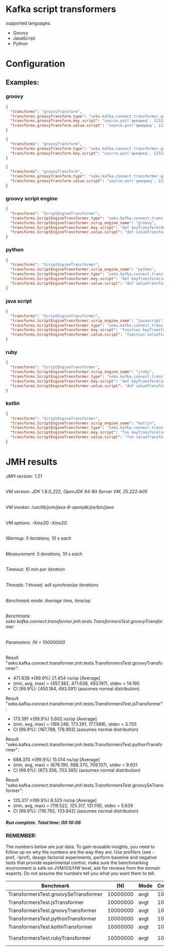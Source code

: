 # Kafka script transformers

supported languages:
* Groovy
* JavaScript
* Python

# Configuration

## Examples:

### groovy
```json
{
  "transforms": "groovyTransform",
  "transforms.groovyTransform.type": "seko.kafka.connect.transformer.groovy.GroovyTransformer",
  "transforms.groovyTransform.key.script": "source.put('qweqweq', 12312312); return source;",
  "transforms.groovyTransform.value.script": "source.put('qweqweq', 12312312); return source;"
}
```

```json
{
  "transforms": "groovyTransform",
  "transforms.groovyTransform.type": "seko.kafka.connect.transformer.groovy.GroovyTransformer",
  "transforms.groovyTransform.key.script": "source.put('qweqweq', 12312312); return source;"
}
```

```json
{
  "transforms": "groovyTransform",
  "transforms.groovyTransform.type": "seko.kafka.connect.transformer.groovy.GroovyTransformer",
  "transforms.groovyTransform.value.script": "source.put('qweqweq', 12312312); return source;"
}
```

### groovy script engine
```json
{
  "transforms": "ScriptEngineTransformer",
  "transforms.ScriptEngineTransformer.type": "seko.kafka.connect.transformer.script.ScriptEngineTransformer",
  "transforms.ScriptEngineTransformer.scrip_engine_name": "groovy",
  "transforms.ScriptEngineTransformer.key.script": "def keyTransform(def source) {return source + '123' }",
  "transforms.ScriptEngineTransformer.value.script": "def valueTransform(def source) {source.put('qweqweq', 12312312); return source; }"
}
```

### python
```json
{
  "transforms": "ScriptEngineTransformer",
  "transforms.ScriptEngineTransformer.scrip_engine_name": "python",
  "transforms.ScriptEngineTransformer.type": "seko.kafka.connect.transformer.script.ScriptEngineTransformer",
  "transforms.ScriptEngineTransformer.key.script": "def keyTransform(source): source['qweqweq'] = 12312312; return source",
  "transforms.ScriptEngineTransformer.value.script": "def valueTransform(source): source['qweqweq'] = 12312312; return source"
}
```

### java script
```json
{
  "transforms": "ScriptEngineTransformer",
  "transforms.ScriptEngineTransformer.scrip_engine_name": "javascript",
  "transforms.ScriptEngineTransformer.type": "seko.kafka.connect.transformer.script.ScriptEngineTransformer",
  "transforms.ScriptEngineTransformer.key.script": "function keyTransform(source){ source.qweqweq = 12312312; return source;}",
  "transforms.ScriptEngineTransformer.value.script": "function valueTransform(source){ source.qweqweq = 12312312; return source;}"
}
```
### ruby
```json
{
  "transforms": "ScriptEngineTransformer",
  "transforms.ScriptEngineTransformer.scrip_engine_name": "jruby",
  "transforms.ScriptEngineTransformer.type": "seko.kafka.connect.transformer.script.ScriptEngineTransformer",
  "transforms.ScriptEngineTransformer.key.script": "def keyTransform(source) return source + '123' end",
  "transforms.ScriptEngineTransformer.value.script": "def valueTransform(source) source['qweqweq'] = 12312312; return source; end"
}
```
### kotlin
```json
{
  "transforms": "ScriptEngineTransformer",
  "transforms.ScriptEngineTransformer.scrip_engine_name": "kotlin",
  "transforms.ScriptEngineTransformer.type": "seko.kafka.connect.transformer.script.ScriptEngineTransformer",
  "transforms.ScriptEngineTransformer.key.script": "fun keyTransform(source: String): String { return source + \"123\"}",
  "transforms.ScriptEngineTransformer.value.script": "fun valueTransform(source: MutableMap<String, Any>): Map<String, Any> { source[\"qweqweq\"] = 12312312; return source }"
}
```

# JMH results

###### JMH version: 1.21
###### VM version: JDK 1.8.0_222, OpenJDK 64-Bit Server VM, 25.222-b05
###### VM invoker: /usr/lib/jvm/java-8-openjdk/jre/bin/java
###### VM options: -Xms2G -Xmx2G
###### Warmup: 5 iterations, 10 s each
###### Measurement: 5 iterations, 10 s each
###### Timeout: 10 min per iteration
###### Threads: 1 thread, will synchronize iterations
###### Benchmark mode: Average time, time/op
###### Benchmark: seko.kafka.connect.transformer.jmh.tests.TransformersTest.groovyTransformer
###### Parameters: (N = 10000000)

Result "seko.kafka.connect.transformer.jmh.tests.TransformersTest.groovyTransformer":
  - 471.638 ±(99.9%) 21.454 ns/op [Average]
  - (min, avg, max) = (457.382, 471.638, 493.197), stdev = 14.190
  - CI (99.9%): [450.184, 493.091] (assumes normal distribution)

Result "seko.kafka.connect.transformer.jmh.tests.TransformersTest.jsTransformer":
  - 173.391 ±(99.9%) 5.602 ns/op [Average]
  - (min, avg, max) = (169.248, 173.391, 177.589), stdev = 3.705
  - CI (99.9%): [167.788, 178.993] (assumes normal distribution)

Result "seko.kafka.connect.transformer.jmh.tests.TransformersTest.pythonTransformer":
  - 688.370 ±(99.9%) 15.014 ns/op [Average]
  - (min, avg, max) = (676.190, 688.370, 709.107), stdev = 9.931
  - CI (99.9%): [673.356, 703.385] (assumes normal distribution)

Result "seko.kafka.connect.transformer.jmh.tests.TransformersTest.groovySeTransformer":
  - 125.317 ±(99.9%) 8.525 ns/op [Average]
  - (min, avg, max) = (119.522, 125.317, 131.116), stdev = 5.639
  - CI (99.9%): [116.792, 133.842] (assumes normal distribution)

##### Run complete. Total time: 00:10:06

### REMEMBER: 
The numbers below are just data. To gain reusable insights, you need to follow up on
why the numbers are the way they are. Use profilers (see -prof, -lprof), design factorial
experiments, perform baseline and negative tests that provide experimental control, make sure
the benchmarking environment is safe on JVM/OS/HW level, ask for reviews from the domain experts.
Do not assume the numbers tell you what you want them to tell.



|Benchmark                           |      (N)  | Mode  | Cnt |       Score |       Error | Units |
| ---------------------------------- | --------- | ----- | --- | ----------- | ----------- | ----- |
|TransformersTest.groovySeTransformer|  10000000 | avgt  | 10  |     125.317 |±     8.525  | ns/op |
|TransformersTest.jsTransformer      |  10000000 | avgt  | 10  |     173.391 |±     5.602  | ns/op |
|TransformersTest.groovyTransformer  |  10000000 | avgt  | 10  |     471.638 |±    21.454  | ns/op |
|TransformersTest.pythonTransformer  |  10000000 | avgt  | 10  |     688.370 |±    15.014  | ns/op |
|TransformersTest.kotlinTransformer  |  10000000 | avgt  | 10  |    2833.001 |±    44.396  | ns/op |
|TransformersTest.rubyTransformer    |  10000000 | avgt  | 10  |  101496.807 |±  3020.123  | ns/op |


